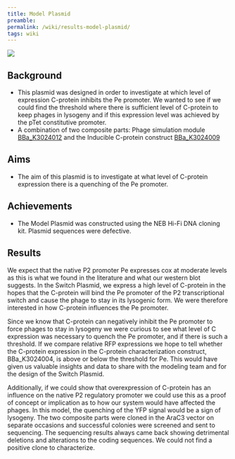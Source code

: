 ```yaml
---
title: Model Plasmid
preamble:
permalink: /wiki/results-model-plasmid/
tags: wiki
---
```


![](https://2019.igem.org/wiki/images/9/94/T--Stockholm--results-model-plasmid-01.png)

## Background

-   This plasmid was designed in order to investigate at which level of expression C-protein inhibits the Pe promoter. We wanted to see if we could find the threshold where there is sufficient level of C-protein to keep phages in lysogeny and if this expression level was achieved by the pTet constitutive promoter.
-   A combination of two composite parts: Phage simulation module [BBa_K3024012](http://parts.igem.org/Part:BBa_K3024012) and the Inducible C-protein construct [BBa_K3024009](http://parts.igem.org/Part:BBa_K3024009)

## Aims

-   The aim of this plasmid is to investigate at what level of C-protein expression there is a quenching of the Pe promoter.

## Achievements

-   The Model Plasmid was constructed using the NEB Hi-Fi DNA cloning kit. Plasmid sequences were defective.

## Results

We expect that the native P2 promoter Pe expresses cox at moderate levels as this is what we found in the literature and what our western blot suggests. In the Switch Plasmid, we express a high level of C-protein in the hopes that the C-protein will bind the Pe promoter of the P2 transcriptional switch and cause the phage to stay in its lysogenic form. We were therefore interested in how C-protein influences the Pe promoter.

Since we know that C-protein can negatively inhibit the Pe promoter to force phages to stay in lysogeny we were curious to see what level of C expression was necessary to quench the Pe promoter, and if there is such a threshold. If we compare relative RFP expressions we hope to tell whether the C-protein expression in the C-protein characterization construct, BBa_K3024004, is above or below the threshold for Pe. This would have given us valuable insights and data to share with the modeling team and for the design of the Switch Plasmid.

Additionally, if we could show that overexpression of C-protein has an influence on the native P2 regulatory promoter we could use this as a proof of concept or implication as to how our system would have affected the phages. In this model, the quenching of the YFP signal would be a sign of lysogeny. The two composite parts were cloned in the AraC3 vector on separate occasions and successful colonies were screened and sent to sequencing. The sequencing results always came back showing detrimental deletions and alterations to the coding sequences. We could not find a positive clone to characterize.
